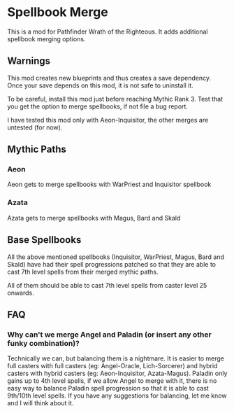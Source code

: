 ﻿# Spellbook Merge

This is a mod for Pathfinder Wrath of the Righteous. It adds additional spellbook merging options.

## Warnings

This mod creates new blueprints and thus creates a save dependency. Once your save depends on this mod, it is not safe to uninstall it.

To be careful, install this mod just before reaching Mythic Rank 3. Test that you get the option to merge spellbooks, if not file a bug report.

I have tested this mod only with Aeon-Inquisitor, the other merges are untested (for now).

## Mythic Paths

### Aeon

Aeon gets to merge spellbooks with WarPriest and Inquisitor spellbook

### Azata
Azata gets to merge spellbooks with Magus, Bard and Skald


## Base Spellbooks

All the above mentioned spellbooks (Inquisitor, WarPriest, Magus, Bard and Skald) have had their spell progressions patched so that they are able to cast 7th level spells from their merged mythic paths.

All of them should be able to cast 7th level spells from caster level 25 onwards.


## FAQ

### Why can't we merge Angel and Paladin (or insert any other funky combination)?

Technically we can, but balancing them is a nightmare. It is easier to merge full casters with full casters (eg: Angel-Oracle, Lich-Sorcerer) and hybrid casters with hybrid casters (eg: Aeon-Inquisitor, Azata-Magus).
Paladin only gains up to 4th level spells, if we allow Angel to merge with it, there is no easy way to balance Paladin spell progression so that it is able to cast 9th/10th level spells.
If you have any suggestions for balancing, let me know and I will think about it.